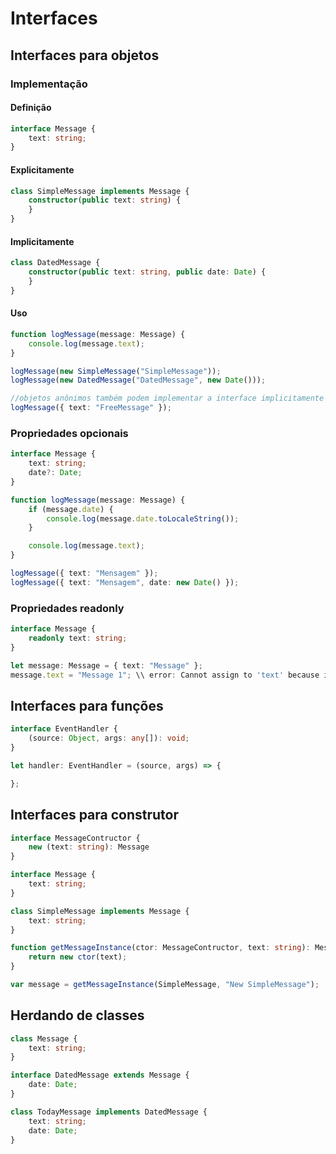 # Interfaces

## Interfaces para objetos

### Implementação
#### Definição
```ts
interface Message {
    text: string;
}
```

#### Explicitamente
```ts
class SimpleMessage implements Message {
    constructor(public text: string) {
    }
}
```

#### Implicitamente
```ts
class DatedMessage { 
    constructor(public text: string, public date: Date) { 
    }
}
```

#### Uso
```ts
function logMessage(message: Message) { 
    console.log(message.text);
}

logMessage(new SimpleMessage("SimpleMessage"));
logMessage(new DatedMessage("DatedMessage", new Date()));

//objetos anônimos também podem implementar a interface implicitamente
logMessage({ text: "FreeMessage" });
```

### Propriedades opcionais
```ts
interface Message {
    text: string;
    date?: Date;
}

function logMessage(message: Message) {
    if (message.date) { 
        console.log(message.date.toLocaleString());
    }

    console.log(message.text);
}

logMessage({ text: "Mensagem" });
logMessage({ text: "Mensagem", date: new Date() });
```

### Propriedades readonly
```ts
interface Message {
    readonly text: string;
}

let message: Message = { text: "Message" };
message.text = "Message 1"; \\ error: Cannot assign to 'text' because it is a constant or a read-only property.
```

## Interfaces para funções
```ts
interface EventHandler {
    (source: Object, args: any[]): void;
}

let handler: EventHandler = (source, args) => {

};
```

## Interfaces para construtor
```ts
interface MessageContructor {
    new (text: string): Message
}

interface Message {
    text: string;
}

class SimpleMessage implements Message {
    text: string;
}

function getMessageInstance(ctor: MessageContructor, text: string): Message {
    return new ctor(text);
}

var message = getMessageInstance(SimpleMessage, "New SimpleMessage");
```

## Herdando de classes
```ts
class Message {
    text: string;
}

interface DatedMessage extends Message {
    date: Date;
}

class TodayMessage implements DatedMessage { 
    text: string;
    date: Date;
}
```